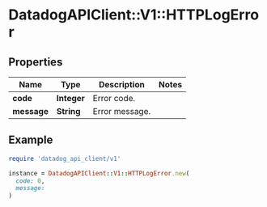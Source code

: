 # DatadogAPIClient::V1::HTTPLogError

## Properties

| Name | Type | Description | Notes |
| ---- | ---- | ----------- | ----- |
| **code** | **Integer** | Error code. |  |
| **message** | **String** | Error message. |  |

## Example

```ruby
require 'datadog_api_client/v1'

instance = DatadogAPIClient::V1::HTTPLogError.new(
  code: 0,
  message: 
)
```

